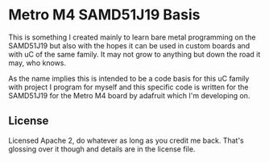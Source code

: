 # Metro M4 SAMD51J19 Basis

This is something I created mainly to learn bare metal programming on the SAMD51J19 but
also with the hopes it can be used in custom boards and with uC of the same family. It may not
grow to anything but down the road it may, who knows.

As the name implies this is intended to be a code basis for this uC family with project I program for myself
and this specific code is written for the SAMD51J19 for the Metro M4 board by adafruit which I'm developing on.

## License

Licensed Apache 2, do whatever as long as you credit me back. That's glossing over it though and
details are in the license file.
